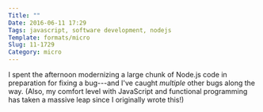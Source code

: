 ```yaml
---
Title: ""
Date: 2016-06-11 17:29
Tags: javascript, software development, nodejs
Template: formats/micro
Slug: 11-1729
Category: micro
---
```


I spent the afternoon modernizing a large chunk of Node.js code in preparation for fixing a bug---and I've caught *multiple* other bugs along the way. (Also, my comfort level with JavaScript and functional programming has taken a massive leap since I originally wrote this!)
